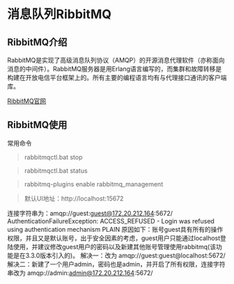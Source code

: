 # 消息队列RibbitMQ

## RibbitMQ介绍

RabbitMQ是实现了高级消息队列协议（AMQP）的开源消息代理软件（亦称面向消息的中间件）。RabbitMQ服务器是用Erlang语言编写的，而集群和故障转移是构建在开放电信平台框架上的。所有主要的编程语言均有与代理接口通讯的客户端库。

[RibbitMQ官网](https://www.rabbitmq.com/)

## RibbitMQ使用

常用命令

> rabbitmqctl.bat stop

> rabbitmqctl.bat status

> rabbitmq-plugins enable rabbitmq_management

> 默认UI地址：http://localhost:15672


连接字符串为：amqp://guest:guest@172.20.212.164:5672/
AuthenticationFailureException: ACCESS_REFUSED - Login was refused using authentication mechanism PLAIN
原因如下：账号guest具有所有的操作权限，并且又是默认账号，出于安全因素的考虑，guest用户只能通过localhost登陆使用，并建议修改guest用户的密码以及新建其他账号管理使用rabbitmq(该功能是在3.3.0版本引入的)。
解决一：改为 amqp://guest:guest@localhost:5672/
解决二：新建了一个用户admin，密码也是admin，并开启了所有权限，连接字符串改为 amqp://admin:admin@172.20.212.164:5672/